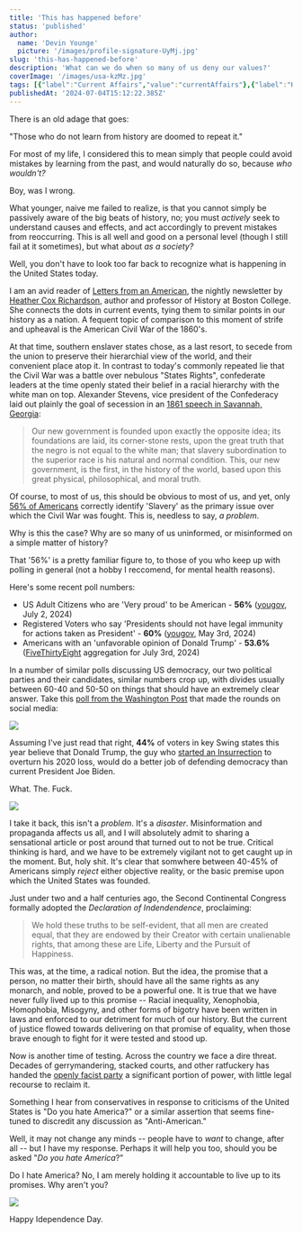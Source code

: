 ```yaml
---
title: 'This has happened before'
status: 'published'
author:
  name: 'Devin Younge'
  picture: '/images/profile-signature-UyMj.jpg'
slug: 'this-has-happened-before'
description: 'What can we do when so many of us deny our values?'
coverImage: '/images/usa-kzMz.jpg'
tags: [{"label":"Current Affairs","value":"currentAffairs"},{"label":"History","value":"history"},{"label":"Democracy","value":"democracy"},{"value":"musings","label":"Musings"}]
publishedAt: '2024-07-04T15:12:22.385Z'
---
```


There is an old adage that goes:

"Those who do not learn from history are doomed to repeat it."

For most of my life, I considered this to mean simply that people could avoid mistakes by learning from the past, and would naturally do so, because *who wouldn't?*

Boy, was I wrong.

What younger, naive me failed to realize, is that you cannot simply be passively aware of the big beats of history, no; you must *actively* seek to understand causes and effects, and act accordingly to prevent mistakes from reoccurring. This is all well and good on a personal level (though I still fail at it sometimes), but what about *as a society?*

Well, you don't have to look too far back to recognize what is happening in the United States today.

I am an avid reader of [Letters from an American](https://open.substack.com/pub/heathercoxrichardson/p/july-3-2024-aea?utm_campaign=post&utm_medium=web), the nightly newsletter by [Heather Cox Richardson](https://en.wikipedia.org/wiki/Heather_Cox_Richardson), author and professor of History at Boston College. She connects the dots in current events, tying them to similar points in our history as a nation. A fequent topic of comparison to this moment of strife and upheaval is the American Civil War of the 1860's.

At that time, southern enslaver states chose, as a last resort, to secede from the union to preserve their hierarchial view of the world, and their convenient place atop it. In contrast to today's commonly repeated lie that the Civil War was a battle over nebulous "States Rights", confederate leaders at the time openly stated their belief in a racial hierarchy with the white man on top. Alexander Stevens, vice president of the Confederacy laid out plainly the goal of secession in an [1861 speech in Savannah, Georgia](https://www.battlefields.org/learn/primary-sources/cornerstone-speech):

> Our new government is founded upon exactly the opposite idea; its foundations are laid, its corner-stone rests, upon the great truth that the negro is not equal to the white man; that slavery subordination to the superior race is his natural and normal condition. This, our new government, is the first, in the history of the world, based upon this great physical, philosophical, and moral truth.

Of course, to most of us, this should be obvious to most of us, and yet, only [56% of Americans](https://today.yougov.com/politics/articles/45912-what-do-americans-think-about-civil-war) correctly identify 'Slavery' as the primary issue over which the Civil War was fought. This is, needless to say, *a problem*.

Why is this the case? Why are so many of us uninformed, or misinformed on a simple matter of history?

That '56%' is a pretty familiar figure to, to those of you who keep up with polling in general (not a hobby I reccomend, for mental health reasons).

Here's some recent poll numbers:

- US Adult Citizens who are 'Very proud' to be American - **56%** ([yougov](https://today.yougov.com/politics/articles/49936-independence-day-july-fourth-what-americans-think-fireworks-democracy-american-dream-poll), July 2, 2024)
- Registered Voters who say 'Presidents should not have legal immunity for actions taken as President' - **60%** ([yougov](https://today.yougov.com/politics/articles/49322-trump-supporters-warm-toward-legal-immunity-for-ex-presidents), May 3rd, 2024)
- Americans with an 'unfavorable opinion of Donald Trump' - **53.6%** ([FiveThirtyEight](https://projects.fivethirtyeight.com/polls/favorability/donald-trump/) aggregation for July 3rd, 2024)

In a number of similar polls discussing US democracy, our two political parties and their candidates, similar numbers crop up, with divides usually between 60-40 and 50-50 on things that should have an extremely clear answer. Take this [poll from the Washington Post](https://www.washingtonpost.com/politics/2024/06/26/biden-trump-swing-state-poll-democracy/) that made the rounds on social media:

![](/images/screenshot-2024-07-04-094457-QzMj.png)

Assuming I've just read that right, **44%** of voters in key Swing states this year believe that Donald Trump, the guy who [started an Insurrection](https://en.wikipedia.org/wiki/January_6_United_States_Capitol_attack) to overturn his 2020 loss, would do a better job of defending democracy than current President Joe Biden.

What. The. Fuck.

![](/images/shocked-stephen-colbert-U0Nz.gif)

I take it back, this isn't a *problem*. It's a *disaster*. Misinformation and propaganda affects us all, and I will absolutely admit to sharing a sensational article or post around that turned out to not be true. Critical thinking is hard, and we have to be extremely vigilant not to get caught up in the moment. But, holy shit. It's clear that somwhere between 40-45% of Americans simply *reject* either objective reality, or the basic premise upon which the United States was founded.

Just under two and a half centuries ago, the Second Continental Congress formally adopted the *Declaration of Indendendence*, proclaiming:

> We hold these truths to be self-evident, that all men are created equal, that they are endowed by their Creator with certain unalienable rights, that among these are Life, Liberty and the Pursuit of Happiness.

This was, at the time, a radical notion. But the idea, the promise that a person, no matter their birth, should have all the same rights as any monarch, and noble, proved to be a powerful one. It is true that we have never fully lived up to this promise -- Racial inequality, Xenophobia, Homophobia, Misogyny, and other forms of bigotry have been written in laws and enforced to our detriment for much of our history. But the current of justice flowed towards delivering on that promise of equality, when those brave enough to fight for it were tested and stood up.

Now is another time of testing. Across the country we face a dire threat. Decades of gerrymandering, stacked courts, and other ratfuckery has handed the [openly facist party](https://en.wikipedia.org/wiki/Republican_Party_\(United_States\)) a significant portion of power, with little legal recourse to reclaim it.

Something I hear from conservatives in response to criticisms of the United States is "Do you hate America?" or a similar assertion that seems fine-tuned to discredit any discussion as "Anti-American."

Well, it may not change any minds -- people have to *want* to change, after all -- but I have my response. Perhaps it will help you too, should you be asked "*Do you hate America*?"

Do I hate America? No, I am merely holding it accountable to live up to its promises. Why aren't you?

![](/images/ro4upuyqtnerp9lyjq8ebi-1200-80-k4Nz.jpg)

Happy Idependence Day.